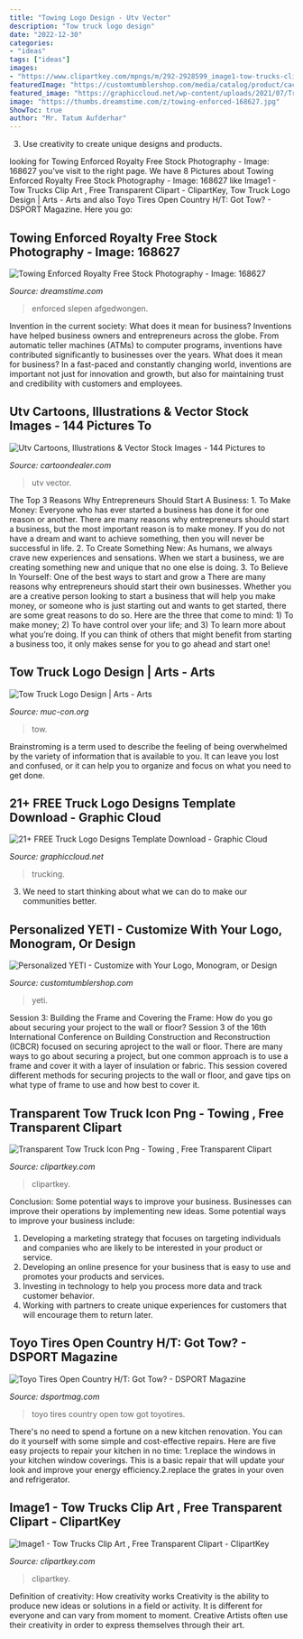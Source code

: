 ```yaml
---
title: "Towing Logo Design - Utv Vector"
description: "Tow truck logo design"
date: "2022-12-30"
categories:
- "ideas"
tags: ["ideas"]
images:
- "https://www.clipartkey.com/mpngs/m/292-2928599_image1-tow-trucks-clip-art.png"
featuredImage: "https://customtumblershop.com/media/catalog/product/cache/d4aaba07dc75201c881e920ea0d0fc1a/y/e/yeti_tundra_haul_cooler_uv_full_color_personalized_white_p_1.jpg"
featured_image: "https://graphiccloud.net/wp-content/uploads/2021/07/Trucking-Company-Logo-Template-660x366.png"
image: "https://thumbs.dreamstime.com/z/towing-enforced-168627.jpg"
ShowToc: true
author: "Mr. Tatum Aufderhar"
---
```



3. Use creativity to create unique designs and products.

	

		
looking for Towing Enforced Royalty Free Stock Photography - Image: 168627 you've visit to the right page. We have 8 Pictures about Towing Enforced Royalty Free Stock Photography - Image: 168627 like Image1 - Tow Trucks Clip Art , Free Transparent Clipart - ClipartKey, Tow Truck Logo Design | Arts - Arts and also Toyo Tires Open Country H/T: Got Tow? - DSPORT Magazine. Here you go:
		
    
## Towing Enforced Royalty Free Stock Photography - Image: 168627

<img loading=lazy src="https://thumbs.dreamstime.com/z/towing-enforced-168627.jpg" onerror="this.onerror=null;this.src='https://tse1.mm.bing.net/th?id=OIP.TWknyEWZmfSwHLDWWiX0hAHaF-&amp;pid=15.1';" alt="Towing Enforced Royalty Free Stock Photography - Image: 168627">

_Source: dreamstime.com_

>enforced slepen afgedwongen. 

	

Invention in the current society: What does it mean for business?
Inventions have helped business owners and entrepreneurs across the globe. From automatic teller machines (ATMs) to computer programs, inventions have contributed significantly to businesses over the years. What does it mean for business? In a fast-paced and constantly changing world, inventions are important not just for innovation and growth, but also for maintaining trust and credibility with customers and employees.

    
## Utv Cartoons, Illustrations &amp; Vector Stock Images - 144 Pictures To

<img loading=lazy src="https://thumbs.dreamstime.com/z/utv-logo-design-icon-vector-200213100.jpg" onerror="this.onerror=null;this.src='https://tse2.mm.bing.net/th?id=OIP.E0s16j1XTXCtWQirQqm_jAHaH0&amp;pid=15.1';" alt="Utv Cartoons, Illustrations &amp; Vector Stock Images - 144 Pictures to">

_Source: cartoondealer.com_

>utv vector. 

	

The Top 3 Reasons Why Entrepreneurs Should Start A Business: 1. To Make Money: Everyone who has ever started a business has done it for one reason or another. There are many reasons why entrepreneurs should start a business, but the most important reason is to make money. If you do not have a dream and want to achieve something, then you will never be successful in life. 2. To Create Something New: As humans, we always crave new experiences and sensations. When we start a business, we are creating something new and unique that no one else is doing. 3. To Believe In Yourself: One of the best ways to start and grow a
There are many reasons why entrepreneurs should start their own businesses. Whether you are a creative person looking to start a business that will help you make money, or someone who is just starting out and wants to get started, there are some great reasons to do so. Here are the three that come to mind: 1) To make money; 2) To have control over your life; and 3) To learn more about what you’re doing. If you can think of others that might benefit from starting a business too, it only makes sense for you to go ahead and start one!

    
## Tow Truck Logo Design | Arts - Arts

<img loading=lazy src="https://images-platform.99static.com/R1kEpFQlaKH_4EwdOuBJYvG7YV8=/500x500/top/smart/99designs-contests-attachments/45/45290/attachment_45290170" onerror="this.onerror=null;this.src='https://tse1.mm.bing.net/th?id=OIP.5-fUjnoeaITfQz1voeFWxwHaHa&amp;pid=15.1';" alt="Tow Truck Logo Design | Arts - Arts">

_Source: muc-con.org_

>tow. 

	

Brainstroming is a term used to describe the feeling of being overwhelmed by the variety of information that is available to you. It can leave you lost and confused, or it can help you to organize and focus on what you need to get done.

    
## 21+ FREE Truck Logo Designs Template Download - Graphic Cloud

<img loading=lazy src="https://graphiccloud.net/wp-content/uploads/2021/07/Trucking-Company-Logo-Template-660x366.png" onerror="this.onerror=null;this.src='https://tse3.mm.bing.net/th?id=OIP.nMLOi4cvr6hTdBM5-uHdRgHaEG&amp;pid=15.1';" alt="21+ FREE Truck Logo Designs Template Download - Graphic Cloud">

_Source: graphiccloud.net_

>trucking. 

	

3. We need to start thinking about what we can do to make our communities better.

    
## Personalized YETI - Customize With Your Logo, Monogram, Or Design

<img loading=lazy src="https://customtumblershop.com/media/catalog/product/cache/d4aaba07dc75201c881e920ea0d0fc1a/y/e/yeti_tundra_haul_cooler_uv_full_color_personalized_white_p_1.jpg" onerror="this.onerror=null;this.src='https://tse2.mm.bing.net/th?id=OIP.z1bI5JJo_MGPOP2S3Bq0hgHaHa&amp;pid=15.1';" alt="Personalized YETI - Customize with Your Logo, Monogram, or Design">

_Source: customtumblershop.com_

>yeti. 

	

Session 3: Building the Frame and Covering the Frame: How do you go about securing your project to the wall or floor?
Session 3 of the 16th International Conference on Building Construction and Reconstruction (ICBCR) focused on securing aproject to the wall or floor. There are many ways to go about securing a project, but one common approach is to use a frame and cover it with a layer of insulation or fabric. This session covered different methods for securing projects to the wall or floor, and gave tips on what type of frame to use and how best to cover it.

    
## Transparent Tow Truck Icon Png - Towing , Free Transparent Clipart

<img loading=lazy src="https://www.clipartkey.com/mpngs/m/35-357728_transparent-tow-truck-icon-png-towing.png" onerror="this.onerror=null;this.src='https://tse2.mm.bing.net/th?id=OIP.HuVMZX2RHr2IppprdSEj5gHaEp&amp;pid=15.1';" alt="Transparent Tow Truck Icon Png - Towing , Free Transparent Clipart">

_Source: clipartkey.com_

>clipartkey. 

	

Conclusion: Some potential ways to improve your business.
Businesses can improve their operations by implementing new ideas. Some potential ways to improve your business include:
1. Developing a marketing strategy that focuses on targeting individuals and companies who are likely to be interested in your product or service.
2. Developing an online presence for your business that is easy to use and promotes your products and services.
3. Investing in technology to help you process more data and track customer behavior.
4. Working with partners to create unique experiences for customers that will encourage them to return later.

    
## Toyo Tires Open Country H/T: Got Tow? - DSPORT Magazine

<img loading=lazy src="https://dsportmag.com/wp-content/uploads/2019/05/Toyo-Logo.png" onerror="this.onerror=null;this.src='https://tse4.mm.bing.net/th?id=OIP.XkR6Y4jyNLh0JnuAhy0VEwHaCY&amp;pid=15.1';" alt="Toyo Tires Open Country H/T: Got Tow? - DSPORT Magazine">

_Source: dsportmag.com_

>toyo tires country open tow got toyotires. 

	

There's no need to spend a fortune on a new kitchen renovation. You can do it yourself with some simple and cost-effective repairs. Here are five easy projects to repair your kitchen in no time: 1.replace the windows in your kitchen window coverings. This is a basic repair that will update your look and improve your energy efficiency.2.replace the grates in your oven and refrigerator.

    
## Image1 - Tow Trucks Clip Art , Free Transparent Clipart - ClipartKey

<img loading=lazy src="https://www.clipartkey.com/mpngs/m/292-2928599_image1-tow-trucks-clip-art.png" onerror="this.onerror=null;this.src='https://tse2.mm.bing.net/th?id=OIP.9Rg0GzMqHllN_U53OE8qrQHaEb&amp;pid=15.1';" alt="Image1 - Tow Trucks Clip Art , Free Transparent Clipart - ClipartKey">

_Source: clipartkey.com_

>clipartkey. 

	

Definition of creativity: How creativity works
Creativity is the ability to produce new ideas or solutions in a field or activity. It is different for everyone and can vary from moment to moment. Creative Artists often use their creativity in order to express themselves through their art.

